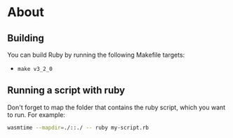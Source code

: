 # About

## Building

You can build Ruby by running the following Makefile targets:

- `make v3_2_0`

## Running a script with ruby

Don't forget to map the folder that contains the ruby script, which you want to run. For example:

```bash
wasmtime --mapdir=./::./ -- ruby my-script.rb
```
